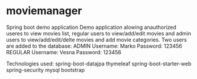 # moviemanager
Spring boot demo application
Demo application alowing anauthorized useres to view movies list, regular users to view/add/edit movies and admin users to view/add/edit/delte movies and add movie categories.
Two users are added to the database:
ADMIN Username: Marko Password: 123456
REGULAR Username: Vesna Password: 123456

Technologies used:
spring-boot-datajpa
thymeleaf
spring-boot-starter-web
spring-security
mysql
bootstrap

